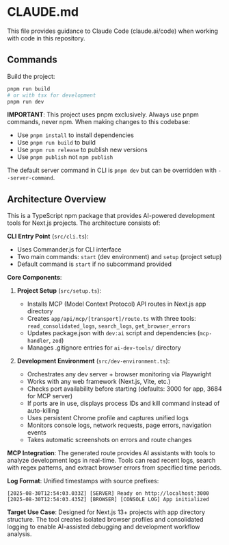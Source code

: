 # CLAUDE.md

This file provides guidance to Claude Code (claude.ai/code) when working with code in this repository.

## Commands

Build the project:
```bash
pnpm run build
# or with tsx for development
pnpm run dev
```

**IMPORTANT**: This project uses pnpm exclusively. Always use pnpm commands, never npm. When making changes to this codebase:
- Use `pnpm install` to install dependencies
- Use `pnpm run build` to build 
- Use `pnpm run release` to publish new versions
- Use `pnpm publish` not `npm publish`

The default server command in CLI is `pnpm dev` but can be overridden with `--server-command`.

## Architecture Overview

This is a TypeScript npm package that provides AI-powered development tools for Next.js projects. The architecture consists of:

**CLI Entry Point** (`src/cli.ts`):
- Uses Commander.js for CLI interface
- Two main commands: `start` (dev environment) and `setup` (project setup)
- Default command is `start` if no subcommand provided

**Core Components**:

1. **Project Setup** (`src/setup.ts`):
   - Installs MCP (Model Context Protocol) API routes in Next.js app directory
   - Creates `app/api/mcp/[transport]/route.ts` with three tools: `read_consolidated_logs`, `search_logs`, `get_browser_errors`
   - Updates package.json with `dev:ai` script and dependencies (`mcp-handler`, `zod`)
   - Manages .gitignore entries for `ai-dev-tools/` directory

2. **Development Environment** (`src/dev-environment.ts`):
   - Orchestrates any dev server + browser monitoring via Playwright
   - Works with any web framework (Next.js, Vite, etc.)
   - Checks port availability before starting (defaults: 3000 for app, 3684 for MCP server)
   - If ports are in use, displays process IDs and kill command instead of auto-killing
   - Uses persistent Chrome profile and captures unified logs
   - Monitors console logs, network requests, page errors, navigation events
   - Takes automatic screenshots on errors and route changes

**MCP Integration**: The generated route provides AI assistants with tools to analyze development logs in real-time. Tools can read recent logs, search with regex patterns, and extract browser errors from specified time periods.

**Log Format**: Unified timestamps with source prefixes:
```
[2025-08-30T12:54:03.033Z] [SERVER] Ready on http://localhost:3000
[2025-08-30T12:54:03.435Z] [BROWSER] [CONSOLE LOG] App initialized
```

**Target Use Case**: Designed for Next.js 13+ projects with app directory structure. The tool creates isolated browser profiles and consolidated logging to enable AI-assisted debugging and development workflow analysis.